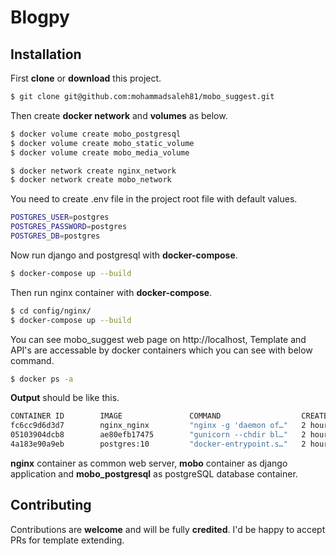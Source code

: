 # Blogpy

##  Installation
First **clone** or **download** this project.
```sh
$ git clone git@github.com:mohammadsaleh81/mobo_suggest.git
```
Then create **docker network** and **volumes** as below.

```sh
$ docker volume create mobo_postgresql
$ docker volume create mobo_static_volume
$ docker volume create mobo_media_volume
```
```sh
$ docker network create nginx_network
$ docker network create mobo_network
```
You need to create .env file in the project root file with default values.
```sh
POSTGRES_USER=postgres
POSTGRES_PASSWORD=postgres
POSTGRES_DB=postgres
```
Now run django and postgresql with **docker-compose**.
```sh
$ docker-compose up --build
```
Then run nginx container with **docker-compose**.
```sh
$ cd config/nginx/
$ docker-compose up --build
```
You can see mobo_suggest web page on http://localhost, Template and API's are accessable by  docker containers which you can see with below command.
```sh
$ docker ps -a
```
**Output** should be like this.
```sh
CONTAINER ID        IMAGE               COMMAND                  CREATED             STATUS              PORTS                    NAMES
fc6cc9d6d3d7        nginx_nginx         "nginx -g 'daemon of…"   2 hours ago         Up 2 hours          0.0.0.0:80->80/tcp       nginx
05103904dcb8        ae80efb17475        "gunicorn --chdir bl…"   2 hours ago         Up 2 hours          0.0.0.0:8000->8000/tcp   mobo
4a183e90a9eb        postgres:10         "docker-entrypoint.s…"   2 hours ago         Up 2 hours          0.0.0.0:5432->5432/tcp   mobo_postgresql
```
**nginx** container as common web server, **mobo** container as django application and **mobo_postgresql** as postgreSQL database container.

## Contributing
Contributions are  **welcome**  and will be fully  **credited**. I'd be happy to accept PRs for template extending.
